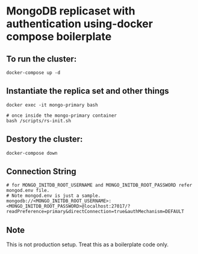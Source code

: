 # MongoDB replicaset with authentication using-docker compose boilerplate

## To run the cluster:
```shell
docker-compose up -d
```

## Instantiate the replica set and other things
```shell
docker exec -it mongo-primary bash

# once inside the mongo-primary container
bash /scripts/rs-init.sh
```


## Destory the cluster:
```shell
docker-compose down
```

## Connection String
```shell
# for MONGO_INITDB_ROOT_USERNAME and MONGO_INITDB_ROOT_PASSWORD refer mongod.env file. 
# Note mongod.env is just a sample.
mongodb://<MONGO_INITDB_ROOT_USERNAME>:<MONGO_INITDB_ROOT_PASSWORD>@localhost:27017/?readPreference=primary&directConnection=true&authMechanism=DEFAULT
```

## Note
This is not production setup. Treat this as a boilerplate code only.
